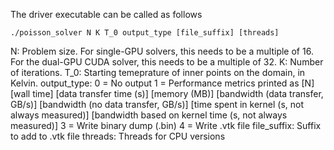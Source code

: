 The driver executable can be called as follows 

```
./poisson_solver N K T_0 output_type [file_suffix] [threads]
```

N: Problem size. For single-GPU solvers, this needs to be a multiple of 16. For the dual-GPU CUDA solver, this needs to be a multiple of 32. 
K: Number of iterations.
T_0: Starting temeprature of inner points on the domain, in Kelvin. 
output_type:
    0 = No output
    1 = Performance metrics printed as [N] [wall time] [data transfer time (s)] [memory (MB)] [bandwidth (data transfer, GB/s)] [bandwidth (no data transfer, GB/s)] [time spent in kernel (s, not always measured)] [bandwidth based on kernel time (s, not always measured)]
    3 = Write binary dump (.bin)
    4 = Write .vtk file
file_suffix: Suffix to add to .vtk file
threads: Threads for CPU versions
